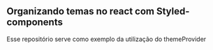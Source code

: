 ## Organizando temas no react com Styled-components
Esse repositório serve como exemplo da utilização do themeProvider